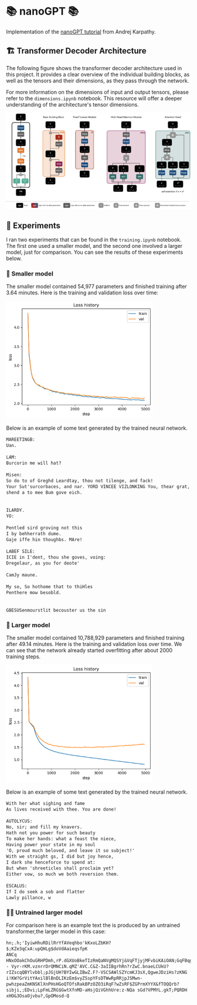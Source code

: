 # 📚 nanoGPT 📚

Implementation of the [nanoGPT tutorial](https://www.youtube.com/watch?v=kCc8FmEb1nY) from Andrej Karpathy.


## 🏗️ Transformer Decoder Architecture

The following figure shows the transformer decoder architecture used in this project. It provides a clear overview of the individual building blocks, as well as the tensors and their dimensions, as they pass through the network.

For more information on the dimensions of input and output tensors, please refer to the `dimensions.ipynb` notebook. This resource will offer a deeper understanding of the architecture's tensor dimensions.

![architecture](./images/TransfomerDecoder.png)


## 🧪 Experiments

I ran two experiments that can be found in the `training.ipynb` notebook. The first one used a smaller model, and the second one involved a larger model, just for comparison. You can see the results of these experiments below.

### 🐜 Smaller model

The smaller model contained 54,977 parameters and finished training after 3.64 minutes. Here is the training and validation loss over time:

<img src="./images/loss_small.png" alt="loss" style="max-width:400px;"/>

Below is an example of some text generated by the trained neural network.

```
MAREETINGB:
Uan.

LAM:
Burcorin me will hat?

Misen:
So do to of Greghd Leardtay, thou not tilenge, and fack!
Your Sut'surcorbaces, and nar. YORD VINCEE VIZLONKING You, thear grat, shend a to mee Bum gove eich.


ILARDY.
YO:

Pentled sird groving not this
I by behherrath dume.
Gaje iffe hin thoughbs. MAre!

LABEF SILE:
ICIE in I'dent, thou she goves, voing:
Dregelaur, as you for deote'

CamJy maune.

My so, So hothome that to thiHles
Penthere mow besobld.


GBESUSenmourstlit becouster us the sin
```

### 🦣 Larger model

The smaller model contained 10,788,929 parameters and finished training after 49.14 minutes. Here is the training and validation loss over time. We can see that the network already started overfitting after about 2000 training steps.

<img src="./images/loss_large.png" alt="loss" style="max-width:400px;"/>

Below is an example of some text generated by the trained neural network.

```
With her what sighing and fame
As lives received with thee. You are done!

AUTOLYCUS:
No, sir; and fill my knavers.
Hath not you power for such beauty
To make her hands: what a feast the niece,
Having power your state in my soul
'O, proud much beloved, and leave it so subject!'
With we straight gs, I did but joy hence,
I dark she henceforce to spend at:
But when 'shreeticles shall proclaim yet?
Either vow, so much we both reversion them.

ESCALUS:
If I do seek a sob and flatter
Lawly pillance, w
```

### 😵‍💫 Untrained larger model

For comparison here is an example text the is produced by an untrained transformer,the larger model in this case:
 
```
hn;.h;'IyiwHhuRDilRrYfAVeqhbo'kKxoLZbKH?$;KZe3qCxA:upQHLg$doVdAaieqsfpK
ANCq HNxOOakChOuGRHPDmh,rP.dGXUoBkeTIzRmQaNVgMQSYj&VqFTjyjMFvbiKAiOAN;GqFBqgeMZjPVc?- Vyr-rKM.vznrrDrQMNCiN.qMZ'AVC.C&Z-3aIIBgrhRn?rZwC.bnaeLCUkU?rIZscqQBYlvbbl;pJGjUH?BYIwGLIBwZ.F?-VSCSAWlSZYcmKJ3sX,QgweJDziHs?zKNG
i!KW?GrVitYAxilBlBnDLIKzEm$vyZSspYFsDTWwRpRRjpJSMwn-pwhzpeaZmKNSKlXnPHsHGoQTOfsRakBPzOZO3iRqF?wZsRF$ZGPrmXYYX&fTOQQrb?sibji,;EDvi;LpFmLZRG$GwtXfnMD-aHsjQiVGhhUre:z-NQa sGd?VPMYL.gkT;PQRDH xHO&3OsaOjvbu?,GpOMosd-Q
```
